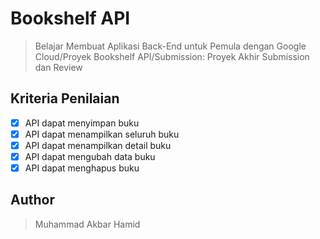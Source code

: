 # Bookshelf API

> Belajar Membuat Aplikasi Back-End untuk Pemula dengan Google Cloud/Proyek Bookshelf API/Submission: Proyek Akhir Submission dan Review

## Kriteria Penilaian

- [x] API dapat menyimpan buku
- [x] API dapat menampilkan seluruh buku
- [x] API dapat menampilkan detail buku
- [x] API dapat mengubah data buku
- [x] API dapat menghapus buku

## Author

> Muhammad Akbar Hamid
